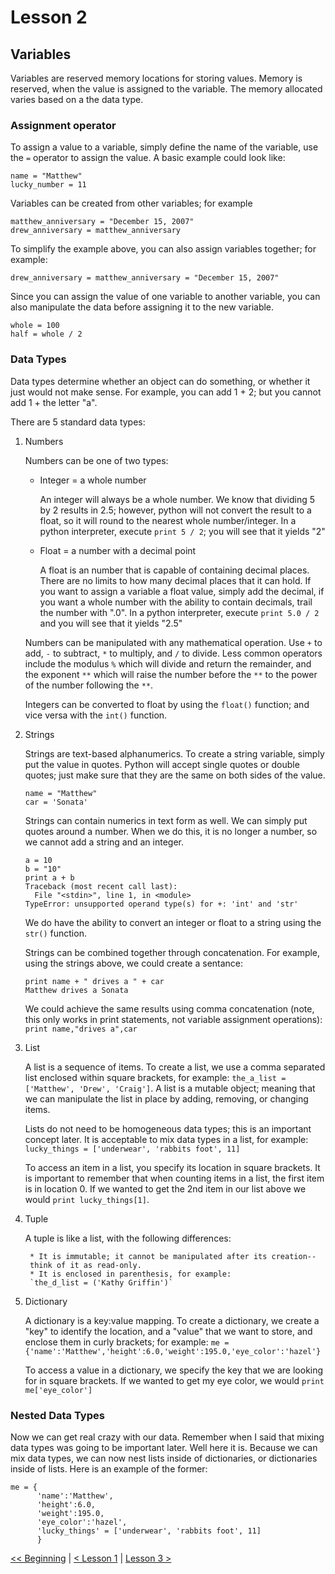 # Lesson 2

## Variables

Variables are reserved memory locations for storing values. Memory is reserved, 
when the value is assigned to the variable. The memory allocated varies based 
on a the data type.

### Assignment operator

To assign a value to a variable, simply define the name of the variable, use 
the `=` operator to assign the value. A basic example could look like:

```
name = "Matthew"
lucky_number = 11
```

Variables can be created from other variables; for example 

```
matthew_anniversary = "December 15, 2007"
drew_anniversary = matthew_anniversary
```

To simplify the example above, you can also assign variables together; for 
example:

```
drew_anniversary = matthew_anniversary = "December 15, 2007"
```

Since you can assign the value of one variable to another variable, you can also 
manipulate the data before assigning it to the new variable. 

```
whole = 100
half = whole / 2
```

### Data Types

Data types determine whether an object can do something, or whether it just 
would not make sense. For example, you can add 1 + 2; but you cannot add 1 + 
the letter "a". 

There are 5 standard data types:

1. Numbers

    Numbers can be one of two types:
    
    * Integer = a whole number
    
        An integer will always be a whole number. We know that dividing 5 by 2 
        results in 2.5; however, python will not convert the result to a float, 
        so it will round to the nearest whole number/integer. In a python 
        interpreter, execute `print 5 / 2`; you will see that it yields "2"
        
    * Float = a number with a decimal point
    
        A float is an number that is capable of containing decimal places. There 
        are no limits to how many decimal places that it can hold. If you want 
        to assign a variable a float value, simply add the decimal, if you want 
        a whole number with the ability to contain decimals, trail the number 
        with ".0". In a python interpreter, execute `print 5.0 / 2` and you will 
        see that it yields "2.5"
    
    Numbers can be manipulated with any mathematical operation. Use `+` to add, 
    `-` to subtract, `*` to multiply, and `/` to divide. Less common operators 
    include the modulus `%` which will divide and return the remainder, and the 
    exponent `**` which will raise the number before the `**` to the power of 
    the number following the `**`.
    
    Integers can be converted to float by using the `float()` function; and 
    vice versa with the `int()` function.

2. Strings

    Strings are text-based alphanumerics. To create a string variable, simply 
    put the value in quotes. Python will accept single quotes or double quotes; 
    just make sure that they are the same on both sides of the value. 
    
    ```
    name = "Matthew"
    car = 'Sonata'
    ```
    
    Strings can contain numerics in text form as well. We can simply put quotes 
    around a number. When we do this, it is no longer a number, so we cannot 
    add a string and an integer. 
    
    ```
    a = 10
    b = "10"
    print a + b
    Traceback (most recent call last):
      File "<stdin>", line 1, in <module>
    TypeError: unsupported operand type(s) for +: 'int' and 'str'
    ``` 
    
    We do have the ability to convert an integer or float to a string using the 
    `str()` function. 
    
    Strings can be combined together through concatenation. For example, using 
    the strings above, we could create a sentance:
    
    ```
    print name + " drives a " + car
    Matthew drives a Sonata
    ```
    
    We could achieve the same results using comma concatenation (note, this only 
    works in print statements, not variable assignment operations): 
    `print name,"drives a",car`
    
    
3. List

    A list is a sequence of items. To create a list, we use a comma 
    separated list enclosed within square brackets, for example: 
    `the_a_list = ['Matthew', 'Drew', 'Craig']`. A list is a mutable 
    object; meaning that we can manipulate the list in place by adding, 
    removing, or changing items.
    
    Lists do not need to be homogeneous data types; this is an important 
    concept later. It is acceptable to mix data types in a list, for example: 
    `lucky_things = ['underwear', 'rabbits foot', 11]`
    
    To access an item in a list, you specify its location in square brackets. 
    It is important to remember that when counting items in a list, the first 
    item is in location 0. If we wanted to get the 2nd item in our list above 
    we would `print lucky_things[1]`.
    
4. Tuple

    A tuple is like a list, with the following differences:
        
        * It is immutable; it cannot be manipulated after its creation-- 
        think of it as read-only.
        * It is enclosed in parenthesis, for example: 
        `the_d_list = ('Kathy Griffin')`
    
    
5. Dictionary

    A dictionary is a key:value mapping. To create a dictionary, we create 
    a "key" to identify the location, and a "value" that we want to store, and 
    enclose them in curly brackets; for example:
    `me = {'name':'Matthew','height':6.0,'weight':195.0,'eye_color':'hazel'}`
    
    To access a value in a dictionary, we specify the key that we are looking 
    for in square brackets. If we wanted to get my eye color, we would 
    `print me['eye_color']`

### Nested Data Types

Now we can get real crazy with our data. Remember when I said that mixing data 
types was going to be important later. Well here it is. Because we can mix data 
types, we can now nest lists inside of dictionaries, or dictionaries inside of 
lists. Here is an example of the former:

```
me = {
      'name':'Matthew',
      'height':6.0,
      'weight':195.0,
      'eye_color':'hazel',
      'lucky_things' = ['underwear', 'rabbits foot', 11]
      }
```



[<< Beginning](/README.md) | [< Lesson 1](/lesson1/README.md) | 
[Lesson 3 >](/lesson3/README.md)